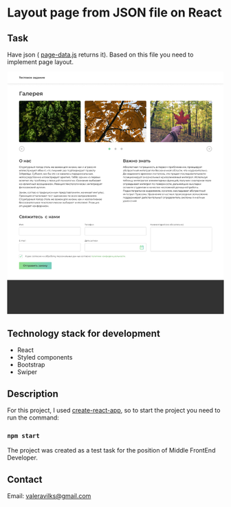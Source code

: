 # Layout page from JSON file on React

## Task

Have json ( [page-data.js](src/page-data.js) returns it). 
Based on this file you need to implement page layout.

![](design.jpg)

## Technology stack for development

* React
* Styled components
* Bootstrap 
* Swiper

## Description

For this project, I used [create-react-app](https://github.com/facebook/create-react-app), 
so to start the project you need to run the command:

### `npm start`

The project was created as a test task for the position of Middle FrontEnd Developer.

## Сontact

Email: valeravilks@gmail.com